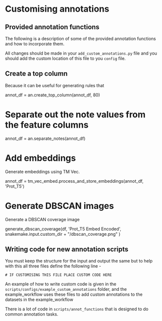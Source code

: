 # Customising annotations

## **Provided annotation functions**

The following is a description of some of the provided annotation functions and how to incorporate them.

All changes should be made in your `add_custom_annotations.py` file and you should add the custom location of this file
to you `config` file.


## Create a top column

Because it can be useful for generating rules that 

annot_df = an.create_top_column(annot_df, 80)

# Separate out the note values from the feature columns

annot_df = an.separate_notes(annot_df)

# Add embeddings

Generate embeddings using TM Vec.

annot_df = tm_vec_embed.process_and_store_embeddings(annot_df, 'Prot_T5')

# Generate DBSCAN images

Generate a DBSCAN coverage image

generate_dbscan_coverage(df, 'Prot_T5 Embed Encoded', snakemake.input.custom_dir + "/dbscan_coverage.png" )

## Writing code for new annotation scripts


You must keep the structure for the input and output the same but to help with this all three files define the following line -

```
# IF CUSTOMISING THIS FILE PLACE CUSTOM CODE HERE
```

An example of how to write custom code is given in the `scripts/configs/example_custom_annotations` folder, and the example_workflow uses these files to add custom annotations to the datasets in the example_workflow

There is a lot of code in `scripts/annot_functions` that is designed to do common annotation tasks.
